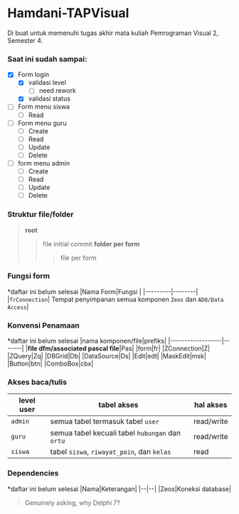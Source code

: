 ﻿
# Hamdani-TAPVisual 

Di buat untuk memenuhi tugas akhir mata kuliah Pemrograman Visual 2, Semester 4.

### Saat ini sudah sampai:
 - [x] Form login
	 - [x] validasi level
		- [ ] need rework
	 - [x] validasi status
 - [ ] Form menu siswa
	 - [ ] Read
 - [ ] Form menu guru
	 - [ ] Create
	 - [ ] Read
	 - [ ] Update
	 - [ ] Delete
 - [ ] form menu admin
  	 - [ ] Create
	 - [ ] Read
	 - [ ] Update
	 - [ ] Delete

### Struktur file/folder
>**root**
>>file initial commit
>>**folder per form**
>>>file per form

### Fungsi form
*daftar ini belum selesai
|Nama Form|Fungsi  |
|---------|--------|
|`frConnection`|	Tempat penyimpanan semua komponen `Zeos` dan `ADO/Data Access`|

### Konvensi Penamaan
*daftar ini belum selesai
|nama komponen/file|prefiks|
|------------------|-------|
|**file dfm/associated pascal file**|Pas|
|form|fr|
|ZConnection|Z|
|ZQuery|Zq|
|DBGrid|Db|
|DataSource|Ds|
|Edit|edt|
|MaskEdit|msk|
|Button|btn|
|ComboBox|cbx|

### Akses baca/tulis
|level user|tabel akses|hal akses|
|--|--|--|
|`admin`|semua tabel termasuk tabel `user` |read/write|
|`guru`|semua tabel kecuali tabel `hubungan` dan `ortu`|read/write|
|`siswa`| tabel `siswa`, `riwayat_poin`, dan `kelas`|read|

### Dependencies
*daftar ini belum selesai
|Nama|Keterangan|
|--|--|
|Zeos|Koneksi database|



>Genuinely asking, why Delphi 7?


